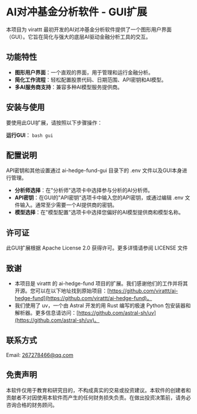 # AI对冲基金分析软件 - GUI扩展

本项目为 virattt 最初开发的AI对冲基金分析软件提供了一个图形用户界面（GUI）。它旨在简化与强大的底层AI驱动金融分析工具的交互。


## 功能特性

*   **图形用户界面**：一个直观的界面，用于管理和运行金融分析。
*   **简化工作流程**：轻松配置股票代码、日期范围、API密钥和AI模型。
*   **多AI服务商支持**：兼容多种AI模型服务提供商。


## 安装与使用

要使用此GUI扩展，请按照以下步骤操作：

  **运行GUI**：
    ```bash
    gui
    ```



## 配置说明

API密钥和其他设置通过 ai-hedge-fund-gui 目录下的 .env 文件以及GUI本身进行管理。

*   **分析师选择**：在"分析师"选项卡中选择参与分析的AI分析师。
*   **API密钥**：在GUI的"API密钥"选项卡中输入您的API密钥，或通过编辑 .env 文件输入。通常至少需要一个AI提供商的密钥。
*   **模型选择**：在"模型配置"选项卡中选择您偏好的AI模型提供商和模型名称。



## 许可证

此GUI扩展根据 Apache License 2.0 获得许可。更多详情请参阅 LICENSE 文件


## 致谢

*   本项目是 virattt 的 ai-hedge-fund 项目的扩展。我们感谢他们的工作并将其开源。您可以在以下地址找到原始项目：[https://github.com/virattt/ai-hedge-fund](https://github.com/virattt/ai-hedge-fund)。
*   我们使用了 uv，一个由 Astral 开发的用 Rust 编写的极速 Python 包安装器和解析器。更多信息请访问：[https://github.com/astral-sh/uv](https://github.com/astral-sh/uv)。


## 联系方式

Email: 267278466@qq.com


## 免责声明

本软件仅用于教育和研究目的，不构成真实的交易或投资建议。本软件的创建者和贡献者不对因使用本软件而产生的任何财务损失负责。在做出投资决策前，请务必咨询合格的财务顾问。 
